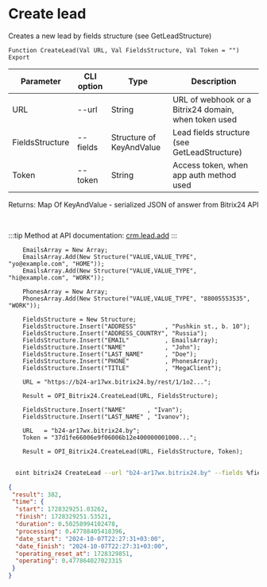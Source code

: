 ﻿---
sidebar_position: 1
---

# Create lead
 Creates a new lead by fields structure (see GetLeadStructure)



`Function CreateLead(Val URL, Val FieldsStructure, Val Token = "") Export`

  | Parameter | CLI option | Type | Description |
  |-|-|-|-|
  | URL | --url | String | URL of webhook or a Bitrix24 domain, when token used |
  | FieldsStructure | --fields | Structure of KeyAndValue | Lead fields structure (see GetLeadStructure) |
  | Token | --token | String | Access token, when app auth method used |

  
  Returns:  Map Of KeyAndValue - serialized JSON of answer from Bitrix24 API

<br/>

:::tip
Method at API documentation: [crm.lead.add](https://dev.1c-bitrix.ru/rest_help/crm/leads/crm_lead_add.php)
:::
<br/>


```bsl title="Code example"
    EmailsArray = New Array;
    EmailsArray.Add(New Structure("VALUE,VALUE_TYPE", "yo@example.com", "HOME"));
    EmailsArray.Add(New Structure("VALUE,VALUE_TYPE", "hi@example.com", "WORK"));

    PhonesArray = New Array;
    PhonesArray.Add(New Structure("VALUE,VALUE_TYPE", "88005553535", "WORK"));

    FieldsStructure = New Structure;
    FieldsStructure.Insert("ADDRESS"        , "Pushkin st., b. 10");
    FieldsStructure.Insert("ADDRESS_COUNTRY", "Russia");
    FieldsStructure.Insert("EMAIL"          , EmailsArray);
    FieldsStructure.Insert("NAME"           , "John");
    FieldsStructure.Insert("LAST_NAME"      , "Doe");
    FieldsStructure.Insert("PHONE"          , PhonesArray);
    FieldsStructure.Insert("TITLE"          , "MegaClient");

    URL = "https://b24-ar17wx.bitrix24.by/rest/1/1o2...";

    Result = OPI_Bitrix24.CreateLead(URL, FieldsStructure);

    FieldsStructure.Insert("NAME"      , "Ivan");
    FieldsStructure.Insert("LAST_NAME" , "Ivanov");

    URL   = "b24-ar17wx.bitrix24.by";
    Token = "37d1fe66006e9f06006b12e400000001000...";

    Result = OPI_Bitrix24.CreateLead(URL, FieldsStructure, Token);
```



```sh title="CLI command example"
    
  oint bitrix24 CreateLead --url "b24-ar17wx.bitrix24.by" --fields %fields% --token "ec4dc366006e9f06006b12e400000001000..."

```

```json title="Result"
{
 "result": 382,
 "time": {
  "start": 1728329251.03262,
  "finish": 1728329251.53521,
  "duration": 0.50258994102478,
  "processing": 0.47788405418396,
  "date_start": "2024-10-07T22:27:31+03:00",
  "date_finish": "2024-10-07T22:27:31+03:00",
  "operating_reset_at": 1728329851,
  "operating": 0.477864027023315
 }
}
```
